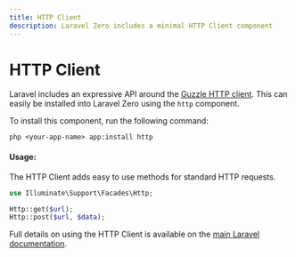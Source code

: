 ```yaml
---
title: HTTP Client
description: Laravel Zero includes a minimal HTTP Client component
---
```


# HTTP Client

Laravel includes an expressive API around the [Guzzle HTTP client](https://github.com/guzzle/guzzle).
This can easily be installed into Laravel Zero using the `http` component.

To install this component, run the following command:

```shell
php <your-app-name> app:install http
```

#### Usage:

The HTTP Client adds easy to use methods for standard HTTP requests.

```php
use Illuminate\Support\Facades\Http;

Http::get($url);
Http::post($url, $data);
```

Full details on using the HTTP Client is available on the [main Laravel documentation](https://laravel.com/docs/http-client).
